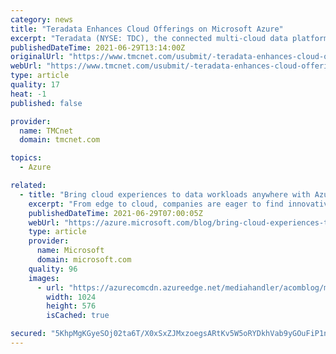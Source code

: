 ```yaml
---
category: news
title: "Teradata Enhances Cloud Offerings on Microsoft Azure"
excerpt: "Teradata (NYSE: TDC), the connected multi-cloud data platform company, today announced its continued innovation and commitment to the cloud with new capabilities for Vantage on Microsoft (News - Alert) Azure."
publishedDateTime: 2021-06-29T13:14:00Z
originalUrl: "https://www.tmcnet.com/usubmit/-teradata-enhances-cloud-offerings-microsoft-azure-/2021/06/29/9399809.htm"
webUrl: "https://www.tmcnet.com/usubmit/-teradata-enhances-cloud-offerings-microsoft-azure-/2021/06/29/9399809.htm"
type: article
quality: 17
heat: -1
published: false

provider:
  name: TMCnet
  domain: tmcnet.com

topics:
  - Azure

related:
  - title: "Bring cloud experiences to data workloads anywhere with Azure SQL enabled by Azure Arc"
    excerpt: "From edge to cloud, companies are eager to find innovative solutions that meet them where they are. Today’s business environment is increasingly complex, and customers tell us they need solutions that are multi-cloud, platform-agnostic, and offer integrated apps and services that are always up to date."
    publishedDateTime: 2021-06-29T07:00:05Z
    webUrl: "https://azure.microsoft.com/blog/bring-cloud-experiences-to-data-workloads-anywhere-with-azure-sql-enabled-by-azure-arc/"
    type: article
    provider:
      name: Microsoft
      domain: microsoft.com
    quality: 96
    images:
      - url: "https://azurecomcdn.azureedge.net/mediahandler/acomblog/media/Default/blog/3d2b0a78-7200-42a9-a464-f29249c00d2f.png"
        width: 1024
        height: 576
        isCached: true

secured: "5KhpMgKGyeSOj02ta6T/X0xSxZJMxzoegsARtKv5W5oRYDkhVab9yGOuFiP1nUvbFPFC0z8rFteQyp8az1ref5eTLk9iD0P2NriXfIgdDA1v7ahBdIbNfl/a1E63wD5p6ya8lP1HY37FJLIS1E5NwcwCnAOxeS5Ev46AfXlVeROEUxuTPC9eqhiaK8u+hMF5dDBHATSw1MAH5gy06v9jhQgzJ6GjCj7tggu6YZsqOBJHRVpkLWowVxEABZILbXpvWCKh5JAZUvV9cR/UgDJFNBhaO+rsjxq6k2kJ9STF9upxZW9M+mrOTVQ/m+Tnc7YL45S/KNY0W1Rax8vkhv1P0MdUYROrrBkQ8dvXcBwmHpg=;NJXe+O6MAN3Qzt4pK/YdtQ=="
---
```


